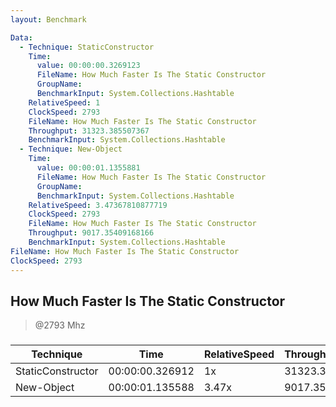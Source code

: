 ```yaml
---
layout: Benchmark

Data: 
  - Technique: StaticConstructor
    Time: 
      value: 00:00:00.3269123
      FileName: How Much Faster Is The Static Constructor
      GroupName: 
      BenchmarkInput: System.Collections.Hashtable
    RelativeSpeed: 1
    ClockSpeed: 2793
    FileName: How Much Faster Is The Static Constructor
    Throughput: 31323.385507367
    BenchmarkInput: System.Collections.Hashtable
  - Technique: New-Object
    Time: 
      value: 00:00:01.1355881
      FileName: How Much Faster Is The Static Constructor
      GroupName: 
      BenchmarkInput: System.Collections.Hashtable
    RelativeSpeed: 3.47367810877719
    ClockSpeed: 2793
    FileName: How Much Faster Is The Static Constructor
    Throughput: 9017.35409168166
    BenchmarkInput: System.Collections.Hashtable
FileName: How Much Faster Is The Static Constructor
ClockSpeed: 2793
---
```

How Much Faster Is The Static Constructor
-----------------------------------------
> @2793 Mhz


### 


|Technique        |Time           |RelativeSpeed|Throughput|
|-----------------|---------------|-------------|----------|
|StaticConstructor|00:00:00.326912|1x           |31323.39/s|
|New-Object       |00:00:01.135588|3.47x        |9017.35/s |
